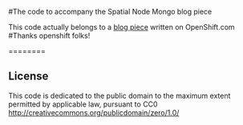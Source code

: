 #The code to accompany the Spatial Node Mongo blog piece

This code actually belongs to a [blog piece](https://www.openshift.com/blogs/set-up-nodejs-mongodb-and-express-on-free-spatial-web-hosting) written on OpenShift.com 
#Thanks openshift folks!

========

License
-------

This code is dedicated to the public domain to the maximum extent
permitted by applicable law, pursuant to CC0
http://creativecommons.org/publicdomain/zero/1.0/
